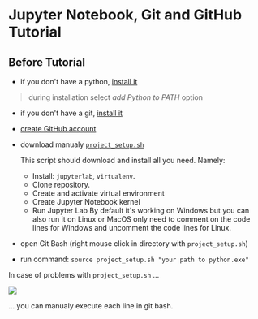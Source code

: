 # Jupyter Notebook, Git and GitHub Tutorial

## Before Tutorial
- if you don't have a python, [install it](https://www.python.org/downloads/)
> during installation select *add Python to PATH* option
- if you don't have a git, [install it](https://git-scm.com/downloads)
- [create GitHub account](https://github.com/)
- download manualy [`project_setup.sh`](project_setup.sh)

  This script should download and install all you need.
  Namely: 
  - Install: `jupyterlab`, `virtualenv`. 
  - Clone repository. 
  - Create and activate virtual environment
  - Create Jupyter Notebook kernel
  - Run Jupyter Lab
  By default it's working on Windows but you can also run it on Linux or MacOS only need to comment on the code lines for Windows and uncomment the code lines for Linux.

- open Git Bash (right mouse click in directory with `project_setup.sh`)
- run command: `source project_setup.sh "your path to python.exe"`

In case of problems with `project_setup.sh` ... 

![](https://media1.giphy.com/media/FspLvJQlQACXu/200w.webp?cid=ecf05e4755nkuvb3bl0kajmm3vkahb843605dy9a6uandieq&rid=200w.webp)

... you can manualy execute each line in git bash. 

